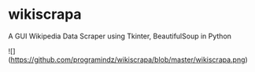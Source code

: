 # wikiscrapa

A GUI Wikipedia Data Scraper using Tkinter, BeautifulSoup in Python

![] (https://github.com/programindz/wikiscrapa/blob/master/wikiscrapa.png)

